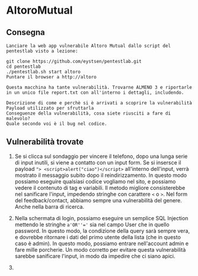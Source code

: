 # AltoroMutual

## Consegna

```
Lanciare la web app vulnerabile Altoro Mutual dallo script del pentestlab visto a lezione:

git clone https://github.com/eystsen/pentestlab.git
cd pentestlab
./pentestlab.sh start altoro
Puntare il browser a http://altoro

Questa macchina ha tante vulnerabilità. Trovarne ALMENO 3 e riportarle in un unico file report.txt con all'interno i dettagli, includendo.

Descrizione di come e perchè si è arrivati a scoprire la vulnerabilità
Payload utilizzato per sfruttarla
Conseguenze della vulnerabilità, cosa siete riusciti a fare di malevolo?
Quale secondo voi è il bug nel codice.
```

## Vulnerabilità trovate

1. Se si clicca sul sondaggio per vincere il telefono, dopo una lunga serie di input inutili, si viene a contatto con un input form. Se si insersce il payload `"> <script>alert("ciao")</script>` all'interno dell'input, verrà mostrato il messaggio subito dopo il reindirizzamento. In questo modo possiamo eseguire qualsiasi codice vogliamo nel sito, e possiamo vedere il contenuto di tag e variabili. Il metodo migliore consisterebbe nel sanificare l'input, impedendo stringhe con carattere `<` o `>`. Nel form del feedback/contact, abbiamo sempre una vulnerabilità del genere. Anche nella barra di ricerca. 

2. Nella schermata di login, possiamo eseguire un semplice SQL Injection mettendo le stringhe `a'OR''='` sia nel campo User che in quello password. In questo modo, la condizione della query sarà sempre vera, e dovrebbe ritornare i dati del primo utente della lista (che in questo caso è admin). In questo modo, possiamo entrare nell'account admin e fare mille porcherie. Un modo corretto per evitare questa vulnerabilità sarebbe sanificare l'input, in modo da impedire che ci siano apici.

3. 